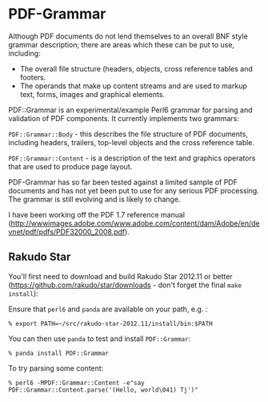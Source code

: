 PDF-Grammar
===========

Although PDF documents do not lend themselves to an overall BNF style grammar
description; there are areas which these can be put to use, including:

- The overall file structure (headers, objects, cross reference tables and footers.
- The operands that make up content streams and are used to markup text, forms,
images and graphical elements.

PDF::Grammar is an experimental/example Perl6 grammar for parsing
and validation of PDF components. It currently implements two grammars:

`PDF::Grammar::Body` - this  describes the file structure of PDF documents,
including headers, trailers, top-level objects and the cross reference table.

`PDF::Grammar::Content` - is a description of the text and graphics operators that are used to produce page layout.

PDF-Grammar has so far been tested against a limited sample of PDF documents
and has not yet been put to use for any serious PDF processing. The grammar is still evolving and is likely to change.

I have been working off the PDF 1.7 reference manual (http://wwwimages.adobe.com/www.adobe.com/content/dam/Adobe/en/devnet/pdf/pdfs/PDF32000_2008.pdf).

Rakudo Star
-----------
You'll first need to download and build Rakudo Star 2012.11 or better (https://github.com/rakudo/star/downloads - don't forget the final `make install`):

Ensure that `perl6` and `panda` are available on your path, e.g. :

    % export PATH=~/src/rakudo-star-2012.11/install/bin:$PATH

You can then use `panda` to test and install `PDF::Grammar`:

    % panda install PDF::Grammar

To try parsing some content:

    % perl6 -MPDF::Grammar::Content -e"say PDF::Grammar::Content.parse('(Hello, world\041) Tj')"

